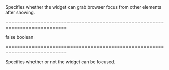<!--**
/*-------------------------------------------
    Auto-generated file. Do not modify.
-------------------------------------------

**-->
<!--d-->Specifies whether the widget can grab browser focus from other elements after showing.<!--/d-->
===========================================================================
<!--default-->false<!--/default-->
<!--type-->boolean<!--/type-->
===========================================================================

<!--shortDescription-->
Specifies whether or not the widget can be focused.
<!--/shortDescription-->

<!--fullDescription-->

<!--/fullDescription-->